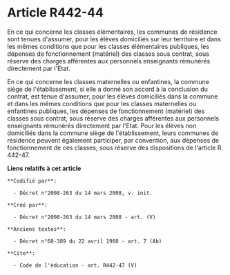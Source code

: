 # Article R442-44

En ce qui concerne les classes élémentaires, les communes de résidence sont tenues d'assumer, pour les élèves domiciliés sur
leur territoire et dans les mêmes conditions que pour les classes élémentaires publiques, les dépenses de fonctionnement
(matériel) des classes sous contrat, sous réserve des charges afférentes aux personnels enseignants rémunérés directement par
l'Etat. 

En ce qui concerne les classes maternelles ou enfantines, la commune siège de l'établissement, si elle a donné son accord à
la conclusion du contrat, est tenue d'assumer, pour les élèves domiciliés dans la commune et dans les mêmes conditions que
pour les classes maternelles ou enfantines publiques, les dépenses de fonctionnement (matériel) des classes sous contrat,
sous réserve des charges afférentes aux personnels enseignants rémunérés directement par l'Etat. Pour les élèves non
domiciliés dans la commune siège de l'établissement, leurs communes de résidence peuvent également participer, par
convention, aux dépenses de fonctionnement de ces classes, sous réserve des dispositions de l'article R. 442-47.

**Liens relatifs à cet article**

	**Codifié par**:

	  - Décret n°2008-263 du 14 mars 2008, v. init.

	**Créé par**:

	  - Décret n°2008-263 du 14 mars 2008 - art. (V)

	**Anciens textes**:

	  - Décret n°60-389 du 22 avril 1960 - art. 7 (Ab)

	**Cite**:

	  - Code de l'éducation - art. R442-47 (V)
